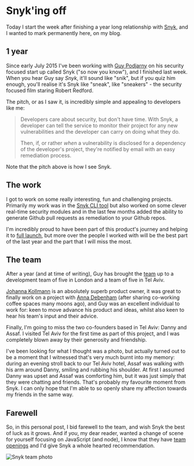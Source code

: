 # Snyk'ing off

Today I start the week after finishing a year long relationship with [Snyk](https://snyk.io), and I wanted to mark permanently here, on my blog.

<!--more-->

## 1 year

Since early July 2015 I've been working with [Guy Podjarny](https://twitter.com/guypod) on his security focused start up called Snyk ("so now you know"), and I finished last week. When you hear Guy say *Snyk*, it'll sound like "snik", but if you quiz him enough, you'll realise it's Snyk like "sneak", like "sneakers" - the security focused film staring Robert Redford.

The pitch, or as I saw it, is incredibly simple and appealing to developers like me:

> Developers care about security, but don't have time. With Snyk, a developer can tell the service to monitor their project for any new vulnerabilities and the developer can carry on doing what they do.
>
> Then, if, or rather _when_ a vulnerability is disclosed for a dependency of the developer's project, they're notified by email with an easy remediation process.

Note that the pitch above is how I see Snyk.

## The work

I got to work on some really interesting, fun and challenging projects. Primarily my work was in the [Snyk CLI tool](https://github.com/snyk/snyk) but also worked on some clever real-time security modules and in the last few months added the ability to generate Github pull requests as remediation to your Github repos.

I'm incredibly proud to have been part of this product's journey and helping it to [full launch](https://techcrunch.com/2016/06/23/snyk/), but more over the people I worked with will be the best part of the last year and the part that I will miss the most.

## The team

After a year (and at time of writing), Guy has brought the [team](https://snyk.io/about) up to a development team of five in London and a team of five in Tel Aviv.

[Johanna Kollmann](https://twitter.com/johannakoll) is an absolutely superb product owner, it was great to finally work on a project with [Anna Debenham](https://twitter.com/anna_debenham) (after sharing co-working coffee spaces many moons ago), and Guy was an excellent individual to work for: keen to move advance his product and ideas, whilst also keen to hear his team's input and their advice.

Finally, I'm going to miss the two co-founders based in Tel Aviv: Danny and Assaf. I visited Tel Aviv for the first time as part of this project, and I was completely blown away by their generosity and friendship.

I've been looking for what I thought was a photo, but actually turned out to be a moment that I witnessed that's very much burnt into my memory: during an evening stroll back to our Tel Aviv hotel, Assaf was walking with his arm around Danny, smiling and rubbing his shoulder. At first I assumed Danny was upset and Assaf was comforting him, but it was just simply that they were chatting and friends. That's probably my favourite moment from Snyk. I can only hope that I'm able to so openly share my affection towards my friends in the same way.

## Farewell

So, in this personal post, I bid farewell to the team, and wish Snyk the best of luck as it grows. And if *you*, my dear reader, wanted a change of scene for yourself focusing on JavaScript (and node), I know that they have [team openings](https://github.com/snyk/jobs) and I'd give Snyk a whole hearted recommendation.

![Snyk team photo](/images/snyk-team-photo.jpg)
